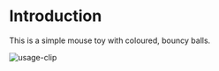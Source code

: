 # Introduction

This is a simple mouse toy with coloured, bouncy balls.

![usage-clip](usage-clip.gif)
